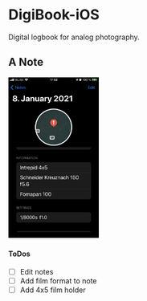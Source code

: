 # DigiBook-iOS
Digital logbook for analog photography.

## A Note 
 <img src="https://github.com/ylhn15/DigiBook-iOS/blob/main/note.png" alt="Example note" width="180">

#### ToDos
- [ ] Edit notes
- [ ] Add film format to note
- [ ] Add 4x5 film holder 
